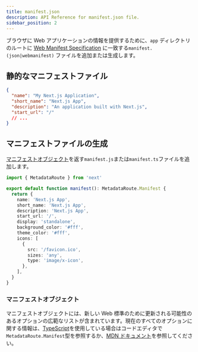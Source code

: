```yaml
---
title: manifest.json
description: API Reference for manifest.json file.
sidebar_position: 2
---
```


ブラウザに Web アプリケーションの情報を提供するために、`app` ディレクトリのルートに [Web Manifest Specification](https://developer.mozilla.org/ja/docs/Web/Manifest) に一致する`manifest.(json|webmanifest)` ファイルを追加または生成します。

## 静的なマニフェストファイル

```json title="app/manifest.json | app/manifest.webmanifest"
{
  "name": "My Next.js Application",
  "short_name": "Next.js App",
  "description": "An application built with Next.js",
  "start_url": "/"
  // ...
}
```

## マニフェストファイルの生成

[マニフェストオブジェクト](#マニフェストオブジェクト)を返す`manifest.js`または`manifest.ts`ファイルを追加します。

```ts title="app/manifest.ts"
import { MetadataRoute } from 'next'

export default function manifest(): MetadataRoute.Manifest {
  return {
    name: 'Next.js App',
    short_name: 'Next.js App',
    description: 'Next.js App',
    start_url: '/',
    display: 'standalone',
    background_color: '#fff',
    theme_color: '#fff',
    icons: [
      {
        src: '/favicon.ico',
        sizes: 'any',
        type: 'image/x-icon',
      },
    ],
  }
}
```

### マニフェストオブジェクト

マニフェストオブジェクトには、新しい Web 標準のために更新される可能性のあるオプションの広範なリストが含まれています。現在のすべてのオプションに関する情報は、[TypeScript](/docs/app-router/building-your-application/configuring/typescript#typescript-plugin)を使用している場合はコードエディタで`MetadataRoute.Manifest`型を参照するか、[MDN ドキュメント](https://developer.mozilla.org/en-US/docs/Web/Manifest)を参照してください。
